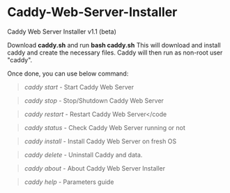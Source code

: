 # Caddy-Web-Server-Installer
Caddy Web Server Installer v1.1 (beta)


Download **caddy.sh** and run **bash caddy.sh**
This will download and install caddy and create the necessary files.
Caddy will then run as non-root user "caddy".

Once done, you can use below command:

> *caddy start*          - Start Caddy Web Server </hr>

> *caddy stop*           - Stop/Shutdown Caddy Web Server </hr>

> *caddy restart*       - Restart Caddy Web Server</code </hr>

> *caddy status*         - Check Caddy Web Server running or not </hr>

> *caddy install*        - Install Caddy Web Server on fresh OS </hr>

> *caddy delete*         - Uninstall Caddy and data. </hr>

> *caddy about*          - About Caddy Web Server Installer </hr>

> *caddy help*            - Parameters guide </hr>
